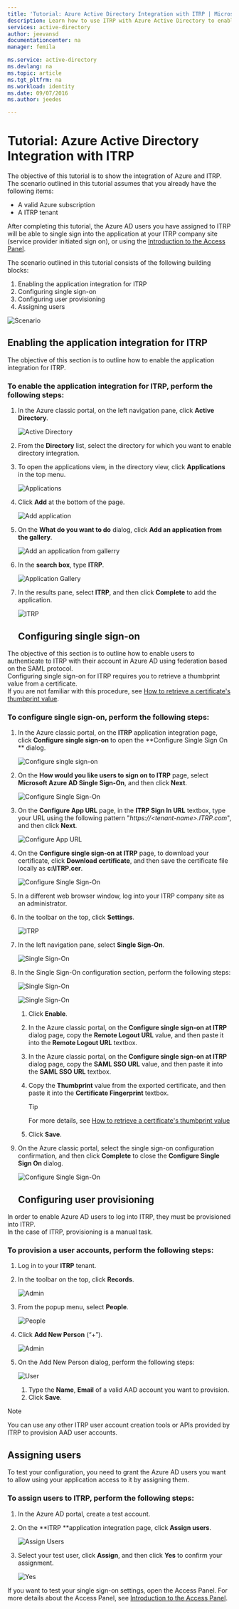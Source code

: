 ```yaml
---
title: 'Tutorial: Azure Active Directory Integration with ITRP | Microsoft Azure'
description: Learn how to use ITRP with Azure Active Directory to enable single sign-on, automated provisioning, and more!
services: active-directory
author: jeevansd
documentationcenter: na
manager: femila

ms.service: active-directory
ms.devlang: na
ms.topic: article
ms.tgt_pltfrm: na
ms.workload: identity
ms.date: 09/07/2016
ms.author: jeedes

---
```

# Tutorial: Azure Active Directory Integration with ITRP
The objective of this tutorial is to show the integration of Azure and ITRP.  
The scenario outlined in this tutorial assumes that you already have the following items:

* A valid Azure subscription
* A ITRP tenant

After completing this tutorial, the Azure AD users you have assigned to ITRP will be able to single sign into the application at your ITRP company site (service provider initiated sign on), or using the [Introduction to the Access Panel](active-directory-saas-access-panel-introduction.md).

The scenario outlined in this tutorial consists of the following building blocks:

1. Enabling the application integration for ITRP
2. Configuring single sign-on
3. Configuring user provisioning
4. Assigning users

![Scenario](./media/active-directory-saas-itrp-tutorial/IC775551.png "Scenario")

## Enabling the application integration for ITRP
The objective of this section is to outline how to enable the application integration for ITRP.

### To enable the application integration for ITRP, perform the following steps:
1. In the Azure classic portal, on the left navigation pane, click **Active Directory**.
   
   ![Active Directory](./media/active-directory-saas-itrp-tutorial/IC700993.png "Active Directory")
2. From the **Directory** list, select the directory for which you want to enable directory integration.
3. To open the applications view, in the directory view, click **Applications** in the top menu.
   
   ![Applications](./media/active-directory-saas-itrp-tutorial/IC700994.png "Applications")
4. Click **Add** at the bottom of the page.
   
   ![Add application](./media/active-directory-saas-itrp-tutorial/IC749321.png "Add application")
5. On the **What do you want to do** dialog, click **Add an application from the gallery**.
   
   ![Add an application from gallerry](./media/active-directory-saas-itrp-tutorial/IC749322.png "Add an application from gallerry")
6. In the **search box**, type **ITRP**.
   
   ![Application Gallery](./media/active-directory-saas-itrp-tutorial/IC775565.png "Application Gallery")
7. In the results pane, select **ITRP**, and then click **Complete** to add the application.
   
   ![ITRP](./media/active-directory-saas-itrp-tutorial/IC775566.png "ITRP")
   
   ## Configuring single sign-on

The objective of this section is to outline how to enable users to authenticate to ITRP with their account in Azure AD using federation based on the SAML protocol.  
Configuring single sign-on for ITRP requires you to retrieve a thumbprint value from a certificate.  
If you are not familiar with this procedure, see [How to retrieve a certificate's thumbprint value](http://youtu.be/YKQF266SAxI).

### To configure single sign-on, perform the following steps:
1. In the Azure classic portal, on the **ITRP** application integration page, click **Configure single sign-on** to open the **Configure Single Sign On ** dialog.
   
   ![Configure single sign-on](./media/active-directory-saas-itrp-tutorial/IC771709.png "Configure single sign-on")
2. On the **How would you like users to sign on to ITRP** page, select **Microsoft Azure AD Single Sign-On**, and then click **Next**.
   
   ![Configure Single Sign-On](./media/active-directory-saas-itrp-tutorial/IC775567.png "Configure Single Sign-On")
3. On the **Configure App URL** page, in the **ITRP Sign In URL** textbox, type your URL using the following pattern "*https://\<tenant-name\>.ITRP.com*", and then click **Next**.
   
   ![Configure App URL](./media/active-directory-saas-itrp-tutorial/IC775568.png "Configure App URL")
4. On the **Configure single sign-on at ITRP** page, to download your certificate, click **Download certificate**, and then save the certificate file locally as **c:\\ITRP.cer**.
   
   ![Configure Single Sign-On](./media/active-directory-saas-itrp-tutorial/IC775569.png "Configure Single Sign-On")
5. In a different web browser window, log into your ITRP company site as an administrator.
6. In the toolbar on the top, click **Settings**.
   
   ![ITRP](./media/active-directory-saas-itrp-tutorial/IC775570.png "ITRP")
7. In the left navigation pane, select **Single Sign-On**.
   
   ![Single Sign-On](./media/active-directory-saas-itrp-tutorial/IC775571.png "Single Sign-On")
8. In the Single Sign-On configuration section, perform the following steps:
   
   ![Single Sign-On](./media/active-directory-saas-itrp-tutorial/IC775572.png "Single Sign-On")
   
   ![Single Sign-On](./media/active-directory-saas-itrp-tutorial/IC775573.png "Single Sign-On")
   
   1. Click **Enable**.
   2. In the Azure classic portal, on the **Configure single sign-on at ITRP** dialog page, copy the **Remote Logout URL** value, and then paste it into the **Remote Logout URL** textbox.
   3. In the Azure classic portal, on the **Configure single sign-on at ITRP** dialog page, copy the **SAML SSO URL** value, and then paste it into the **SAML SSO URL** textbox.
   4. Copy the **Thumbprint** value from the exported certificate, and then paste it into the **Certificate Fingerprint** textbox.
      
      > [!TIP]
      > For more details, see [How to retrieve a certificate's thumbprint value](http://youtu.be/YKQF266SAxI)
      > 
      > 
   5. Click **Save**.
9. On the Azure classic portal, select the single sign-on configuration confirmation, and then click **Complete** to close the **Configure Single Sign On** dialog.
   
   ![Configure Single Sign-On](./media/active-directory-saas-itrp-tutorial/IC775574.png "Configure Single Sign-On")
   
   ## Configuring user provisioning

In order to enable Azure AD users to log into ITRP, they must be provisioned into ITRP.  
In the case of ITRP, provisioning is a manual task.

### To provision a user accounts, perform the following steps:
1. Log in to your **ITRP** tenant.
2. In the toolbar on the top, click **Records**.
   
   ![Admin](./media/active-directory-saas-itrp-tutorial/IC775575.png "Admin")
3. From the popup menu, select **People**.
   
   ![People](./media/active-directory-saas-itrp-tutorial/IC775587.png "People")
4. Click **Add New Person** (“+”).
   
   ![Admin](./media/active-directory-saas-itrp-tutorial/IC775576.png "Admin")
5. On the Add New Person dialog, perform the following steps:
   
   ![User](./media/active-directory-saas-itrp-tutorial/IC775577.png "User")
   
   1. Type the **Name**, **Email** of a valid AAD account you want to provision.
   2. Click **Save**.

> [!NOTE]
> You can use any other ITRP user account creation tools or APIs provided by ITRP to provision AAD user accounts.
> 
> 

## Assigning users
To test your configuration, you need to grant the Azure AD users you want to allow using your application access to it by assigning them.

### To assign users to ITRP, perform the following steps:
1. In the Azure AD portal, create a test account.
2. On the **ITRP **application integration page, click **Assign users**.
   
   ![Assign Users](./media/active-directory-saas-itrp-tutorial/IC775588.png "Assign Users")
3. Select your test user, click **Assign**, and then click **Yes** to confirm your assignment.
   
   ![Yes](./media/active-directory-saas-itrp-tutorial/IC767830.png "Yes")

If you want to test your single sign-on settings, open the Access Panel. For more details about the Access Panel, see [Introduction to the Access Panel](active-directory-saas-access-panel-introduction.md).

